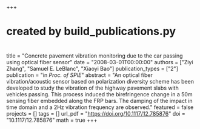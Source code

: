 +++
#
# created by build_publications.py
#
title = "Concrete pavement vibration monitoring due to the car passing using optical fiber sensor"
date = "2008-03-01T00:00:00"
authors = ["Ziyi Zhang", "Samuel E. LeBlanc", "Xiaoyi Bao"]
publication_types = ["2"]
publication = "in *Proc. of SPIE*"
abstract = "An optical fiber vibration/acoustic sensor based on polarization diversity scheme has been developed to study the vibration of the highway pavement slabs with vehicles passing. This process induced the birefringence change in a 50m sensing fiber embedded along the FRP bars. The damping of the impact in time domain and a 2Hz vibration frequency are observed."
featured = false
projects = []
tags = []
url_pdf = "https://doi.org/10.1117/12.785876"
doi = "10.1117/12.785876"
math = true
+++
